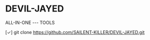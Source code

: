 # DEVIL-JAYED
ALL-IN-ONE --- TOOLS

[✓] git clone https://github.com/SAILENT-KILLER/DEVIL-JAYED.git

